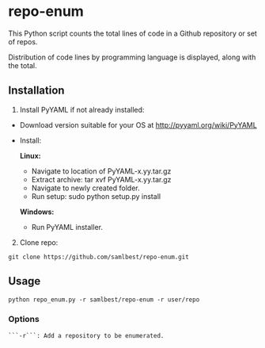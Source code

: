 repo-enum
=========

This Python script counts the total lines of code in a Github repository or set of repos.

Distribution of code lines by programming language is displayed, along with the total.

## Installation

1. Install PyYAML if not already installed:

* Download version suitable for your OS at http://pyyaml.org/wiki/PyYAML
* Install:

  **Linux:**
  * Navigate to location of PyYAML-x.yy.tar.gz
  * Extract archive:
      tar xvf PyYAML-x.yy.tar.gz
  * Navigate to newly created folder.
  * Run setup:
      sudo python setup.py install

  **Windows:**
  * Run PyYAML installer.

2. Clone repo:

```git clone https://github.com/samlbest/repo-enum.git```

## Usage
    python repo_enum.py -r samlbest/repo-enum -r user/repo

### Options
    ```-r```: Add a repository to be enumerated.
